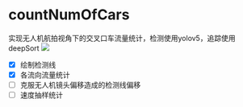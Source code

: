 # countNumOfCars
实现无人机航拍视角下的交叉口车流量统计，检测使用yolov5，追踪使用deepSort
<img src="output/count.gif">
- [x] 绘制检测线
- [x] 各流向流量统计
- [ ] 克服无人机镜头偏移造成的检测线偏移
- [ ] 速度抽样统计
